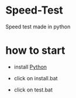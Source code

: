 # Speed-Test
Speed test made in python

# how to start

- install [Python](https://python.org/download)

- click on install.bat

- click on test.bat
